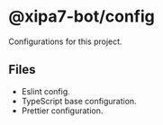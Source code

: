 # @xipa7-bot/config

Configurations for this project.

## Files

- Eslint config.
- TypeScript base configuration.
- Prettier configuration.
